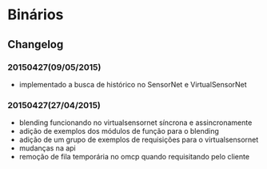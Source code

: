 Binários
======

## Changelog


### 20150427(09/05/2015)

- implementado a busca de histórico no SensorNet e VirtualSensorNet

### 20150427(27/04/2015)

- blending funcionando no virtualsensornet síncrona e assincronamente
- adição de exemplos dos módulos de função para o blending
- adição de um grupo de exemplos de requisições para o virtualsensornet
- mudanças na api
- remoção de fila temporária no omcp quando requisitando pelo cliente 


